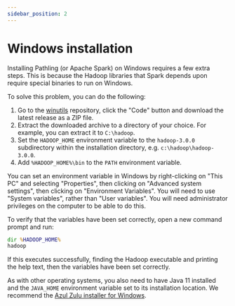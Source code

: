 ```yaml
---
sidebar_position: 2
---
```


# Windows installation

Installing Pathling (or Apache Spark) on Windows requires a few extra steps.
This is because the Hadoop libraries that Spark depends upon require special
binaries to run on Windows.

To solve this problem, you can do the following:

1. Go to the [winutils](https://github.com/steveloughran/winutils) repository,
   click the "Code" button and download the latest release as a ZIP file.
2. Extract the downloaded archive to a directory of your choice. For example,
   you can extract it to `C:\hadoop`.
3. Set the `HADOOP_HOME` environment variable to the `hadoop-3.0.0` subdirectory
   within the installation directory, e.g. `c:\hadoop\hadoop-3.0.0`.
4. Add `%HADOOP_HOME%\bin` to the `PATH` environment variable.

You can set an environment variable in Windows by right-clicking on "This PC"
and selecting "Properties", then clicking on "Advanced system settings", then
clicking on "Environment Variables". You will need to use "System variables",
rather than "User variables". You will need administrator privileges on
the computer to be able to do this.

To verify that the variables have been set correctly, open a new command prompt
and run:

```cmd
dir %HADOOP_HOME%
hadoop
```

If this executes successfully, finding the Hadoop executable and printing the 
help text, then the variables have been set correctly.

As with other operating systems, you also need to have Java 11 installed and
the `JAVA_HOME` environment variable set to its installation location. We
recommend
the [Azul Zulu installer for Windows](https://www.azul.com/downloads/?version=java-11-lts&os=windows&package=jdk#zulu).
